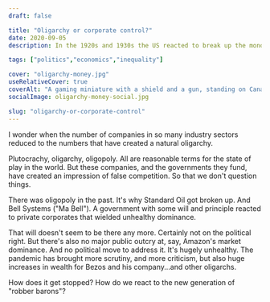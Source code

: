 ```yaml
---
draft: false

title: "Oligarchy or corporate control?"
date: 2020-09-05
description: In the 1920s and 1930s the US reacted to break up the monopoly and oligopoly of the "robber barons". The government had the will, and the public backing, to make changes necessary to protect from corporate dominance. That will doesn't exist any more.

tags: ["politics","economics","inequality"]

cover: "oligarchy-money.jpg"
useRelativeCover: true
coverAlt: "A gaming miniature with a shield and a gun, standing on Canadian, Chinese, and British banknotes"
socialImage: oligarchy-money-social.jpg

slug: "oligarchy-or-corporate-control"
---
```


I wonder when the number of companies in so many industry sectors reduced to the numbers that have created a natural oligarchy.

Plutocrachy, oligarchy, oligopoly. All are reasonable terms for the state of play in the world. But these companies, and the governments they fund, have created an impression of false competition. So that we don't question things.

There was oligopoly in the past. It's why Standard Oil got broken up. And Bell Systems ("Ma Bell"). A government with some will and principle reacted to private corporates that wielded unhealthy dominance.

That will doesn't seem to be there any more. Certainly not on the political right. But there's also no major public outcry at, say, Amazon's market dominance. And no political move to address it. It's hugely unhealthy. The pandemic has brought more scrutiny, and more criticism, but also huge increases in wealth for Bezos and his company...and other oligarchs.

How does it get stopped? How do we react to the new generation of "robber barons"?